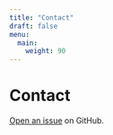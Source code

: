 ```yaml
---
title: "Contact"
draft: false
menu:
  main:
    weight: 90
---
```


# Contact

[Open an issue](https://github.com/fbc101/PennCourseChromeExtension/issues/new) on GitHub.
